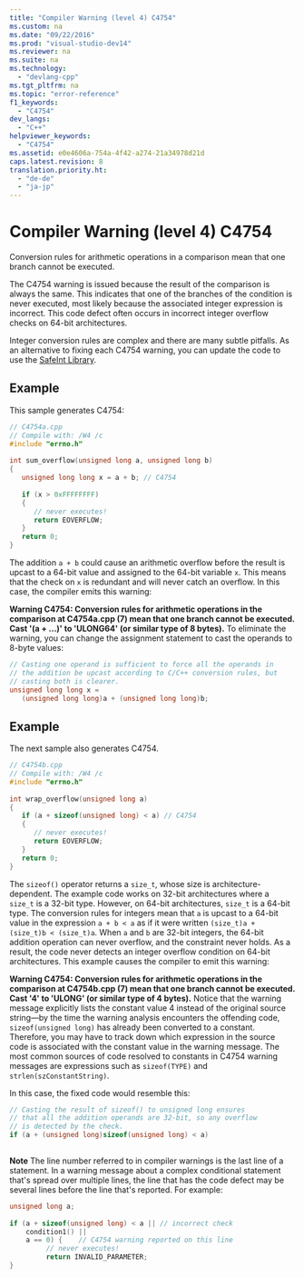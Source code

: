 ```yaml
---
title: "Compiler Warning (level 4) C4754"
ms.custom: na
ms.date: "09/22/2016"
ms.prod: "visual-studio-dev14"
ms.reviewer: na
ms.suite: na
ms.technology: 
  - "devlang-cpp"
ms.tgt_pltfrm: na
ms.topic: "error-reference"
f1_keywords: 
  - "C4754"
dev_langs: 
  - "C++"
helpviewer_keywords: 
  - "C4754"
ms.assetid: e0e4606a-754a-4f42-a274-21a34978d21d
caps.latest.revision: 8
translation.priority.ht: 
  - "de-de"
  - "ja-jp"
---
```

# Compiler Warning (level 4) C4754
Conversion rules for arithmetic operations in a comparison mean that one branch cannot be executed.  
  
 The C4754 warning is issued because the result of the comparison is always the same. This indicates that one of the branches of the condition is never executed, most likely because the associated integer expression is incorrect. This code defect often occurs in incorrect integer overflow checks on 64-bit architectures.  
  
 Integer conversion rules are complex and there are many subtle pitfalls. As an alternative to fixing each C4754 warning, you can update the code to use the [SafeInt Library](../vs140/safeint-library.md).  
  
## Example  
 This sample generates C4754:  
  
```cpp  
// C4754a.cpp  
// Compile with: /W4 /c  
#include "errno.h"  
  
int sum_overflow(unsigned long a, unsigned long b)   
{  
   unsigned long long x = a + b; // C4754  
  
   if (x > 0xFFFFFFFF)   
   {  
      // never executes!  
      return EOVERFLOW;  
   }  
   return 0;  
}  
```  
  
 The addition `a + b` could cause an arithmetic overflow before the result is upcast to a 64-bit value and assigned to the 64-bit variable `x`. This means that the check on `x` is redundant and will never catch an overflow. In this case, the compiler emits this warning:  
  
 **Warning C4754: Conversion rules for arithmetic operations in the comparison at C4754a.cpp (7) mean that one branch cannot be executed. Cast '(a + ...)' to 'ULONG64' (or similar type of 8 bytes).** To eliminate the warning, you can change the assignment statement to cast the operands to 8-byte values:  
  
```cpp  
// Casting one operand is sufficient to force all the operands in   
// the addition be upcast according to C/C++ conversion rules, but  
// casting both is clearer.  
unsigned long long x =   
   (unsigned long long)a + (unsigned long long)b;  
```  
  
## Example  
 The next sample also generates C4754.  
  
```cpp  
// C4754b.cpp  
// Compile with: /W4 /c  
#include "errno.h"  
  
int wrap_overflow(unsigned long a)   
{  
   if (a + sizeof(unsigned long) < a) // C4754  
   {   
      // never executes!  
      return EOVERFLOW;  
   }  
   return 0;  
}  
```  
  
 The `sizeof()` operator returns a `size_t`, whose size is architecture-dependent. The example code works on 32-bit architectures where a `size_t` is a 32-bit type. However, on 64-bit architectures, `size_t` is a 64-bit type. The conversion rules for integers mean that `a` is upcast to a 64-bit value in the expression `a + b < a` as if it were written `(size_t)a + (size_t)b < (size_t)a`. When `a` and `b` are 32-bit integers, the 64-bit addition operation can never overflow, and the constraint never holds. As a result, the code never detects an integer overflow condition on 64-bit architectures. This example causes the compiler to emit this warning:  
  
 **Warning C4754: Conversion rules for arithmetic operations in the comparison at C4754b.cpp (7) mean that one branch cannot be executed. Cast '4' to 'ULONG' (or similar type of 4 bytes).** Notice that the warning message explicitly lists the constant value 4 instead of the original source string—by the time the warning analysis encounters the offending code, `sizeof(unsigned long)` has already been converted to a constant. Therefore, you may have to track down which expression in the source code is associated with the constant value in the warning message. The most common sources of code resolved to constants in C4754 warning messages are expressions such as `sizeof(TYPE)` and `strlen(szConstantString)`.  
  
 In this case, the fixed code would resemble this:  
  
```cpp  
// Casting the result of sizeof() to unsigned long ensures  
// that all the addition operands are 32-bit, so any overflow   
// is detected by the check.  
if (a + (unsigned long)sizeof(unsigned long) < a)  
  
```  
  
 **Note** The line number referred to in compiler warnings is the last line of a statement. In a warning message about a complex conditional statement that's spread over multiple lines, the line that has the code defect may be several lines before the line that's reported. For example:  
  
```cpp  
unsigned long a;  
  
if (a + sizeof(unsigned long) < a || // incorrect check  
    condition1() ||   
    a == 0) {    // C4754 warning reported on this line  
         // never executes!  
         return INVALID_PARAMETER;  
}  
```